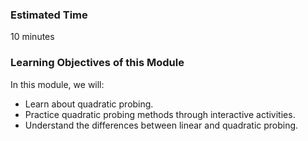 ### Estimated Time

10 minutes

### Learning Objectives of this Module
In this module, we will:

   - Learn about quadratic probing.
   - Practice quadratic probing methods through interactive activities.
   - Understand the differences between linear and quadratic probing.



